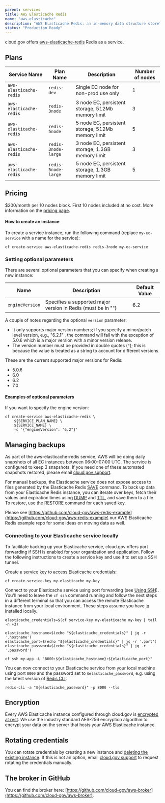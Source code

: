 ```yaml
---
parent: services
title: AWS Elasticache Redis
name: "aws-elasticache"
description: "AWS Elasticache Redis: an in-memory data structure store"
status: "Production Ready"
---
```


cloud.gov offers [aws-elasticache-redis](https://aws.amazon.com/elasticache/) Redis as a service.

## Plans

| Service Name            | Plan Name           | Description                                       | Number of nodes |
| ----------------------- | ------------------- | ------------------------------------------------- | --------------- |
| `aws-elasticache-redis` | `redis-dev`         | Single EC node for non-prod use only              | 1               |
| `aws-elasticache-redis` | `redis-3node`       | 3 node EC, persistent storage, 512Mb memory limit | 3               |
| `aws-elasticache-redis` | `redis-5node`       | 5 node EC, persistent storage, 512Mb memory limit | 5               |
| `aws-elasticache-redis` | `redis-3node-large` | 3 node EC, persistent storage, 1.3GB memory limit | 3               |
| `aws-elasticache-redis` | `redis-5node-large` | 5 node EC, persistent storage, 1.3GB memory limit | 5               |

## Pricing

$200/month per 10 nodes block. First 10 nodes included at no cost. More information on the [pricing page](/_pages/pricing).

#### How to create an instance

To create a service instance, run the following command (replace `my-ec-service` with a name for the service):

```shell
cf create-service aws-elasticache-redis redis-3node my-ec-service
```

### Setting optional parameters

There are several optional parameters that you can specify when creating a new instance:

| Name            | Description                                                  | Default Value |
| --------------- | ------------------------------------------------------------ | ------------- |
| `engineVersion` | Specifies a supported major version in Redis (must be in "") | 6.2           |

A couple of notes regarding the optional `version` parameter:

- It only supports major version numbers; if you specify a minor/patch level version, e.g., "6.2.1" , the command will fail with the exception of 5.0.6 which is a major version with a minor version release.
- The version number must be provided in double quotes (`"`); this is because the value is treated as a string to account for different versions.

These are the current supported major versions for Redis:

- 5.0.6
- 6.0
- 6.2
- 7.0

#### Examples of optional parameters

If you want to specify the engine version:

```shell
cf create-service aws-elasticache-redis \
    ${SERVICE_PLAN_NAME} \
    ${SERVICE_NAME} \
    -c '{"engineVersion": "6.2"}'
```

## Managing backups

As part of the aws-elasticache-redis service, AWS will be doing daily snapshots of all EC instances between 06:00-07:00 UTC. The service is configured to keep 3 snapshots. If you need one of these automated snapshots restored, please email [cloud.gov support](mailto:support@cloud.gov).

For manual backups, the Elasticache service does not expose access to files generated by the Elasticache Redis [SAVE](https://redis.io/commands/save) command. To back up data from your Elasticache Redis instance, you can iterate over keys, fetch their values and expiration times using [DUMP](https://redis.io/commands/dump) and [TTL](https://redis.io/commands/ttl), and save them to a file. To restore, use the [RESTORE](https://redis.io/commands/restore) command for each saved key.

Please see [https://github.com/cloud-gov/aws-redis-example](https://github.com/cloud-gov/aws-redis-example) our AWS Elasticache Redis example repo for some ideas on moving data as well.

### Connecting to your Elasticache service locally

To facilitate backing up your Elasticache service, cloud.gov offers port forwarding if
SSH is enabled for your organization and application. Follow the following
instructions to create a service key and use it to set up a SSH tunnel.

Create a [service key](https://docs.cloudfoundry.org/devguide/services/service-keys.html) to access Elasticache credentials:

```shell
cf create-service-key my-elasticache my-key
```

Connect to your Elasticache service using port forwarding (see [Using SSH](/docs/management/using-ssh)). You'll need to leave the `cf ssh` command running and follow the next steps in a different terminal so that you can access the remote Elasticache instance from your local environment. These steps assume you have [jq](https://stedolan.github.io/jq/) installed locally.

```shell
elasticache_credentials=$(cf service-key my-elasticache my-key | tail -n +3)

elasticache_hostname=$(echo "${elasticache_credentials}" | jq -r '.hostname')
elasticache_port=$(echo "${elasticache_credentials}" | jq -r '.port')
elasticache_password=$(echo "${elasticache_credentials}" | jq -r '.password')

cf ssh my-app -L "8000:${elasticache_hostname}:${elasticache_port}"
```

You can now connect to your Elasticache service from your local machine using port `8000` and the password set to `$elasticache_password`, e.g. using the latest version of [Redis CLI](https://redis.io/topics/rediscli):

```shell
redis-cli -a "${elasticache_password}" -p 8000 --tls
```

## Encryption

Every AWS Elasticache instance configured through cloud.gov is [encrypted at rest](https://docs.aws.amazon.com/AmazonElastiCache/latest/red-ug/at-rest-encryption.html). We use the industry standard AES-256 encryption algorithm to encrypt your data on the server that hosts your AWS Elasticache instance.

## Rotating credentials

You can rotate credentials by creating a new instance and [deleting the existing instance](https://cli.cloudfoundry.org/en-US/cf/delete-service.html). If this is not an option, email [cloud.gov support](mailto:support@cloud.gov) to request rotating the credentials manually.

## The broker in GitHub

You can find the broker here: [https://github.com/cloud-gov/aws-broker](https://github.com/cloud-gov/aws-broker).
